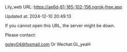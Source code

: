 Lily_web URL: https://ae6d-61-165-102-156.ngrok-free.app

Updated at: 2024-12-10 20:49:13

If you cannot open this URL, the server might be down.

Please contact: 

goley04@foxmail.com Or Wechat:GL_yeaH